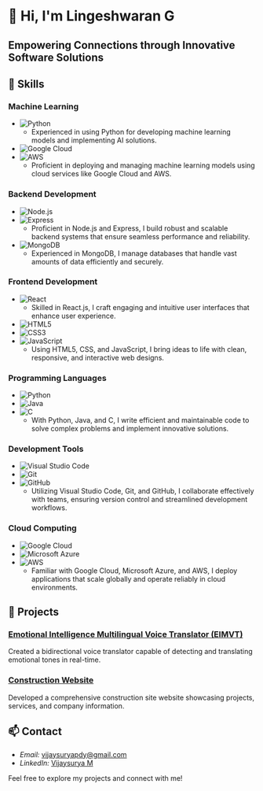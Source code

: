 # 👋 Hi, I'm Lingeshwaran G 
## Empowering Connections through Innovative Software Solutions

## 🚀 Skills

### Machine Learning
- ![Python](https://img.shields.io/badge/Python-3776AB?style=for-the-badge&logo=python&logoColor=white)
  - Experienced in using Python for developing machine learning models and implementing AI solutions.
- ![Google Cloud](https://img.shields.io/badge/Google_Cloud-4285F4?style=for-the-badge&logo=googlecloud&logoColor=white)
- ![AWS](https://img.shields.io/badge/Amazon_AWS-232F3E?style=for-the-badge&logo=amazonaws&logoColor=white)
  - Proficient in deploying and managing machine learning models using cloud services like Google Cloud and AWS.

### Backend Development
- ![Node.js](https://img.shields.io/badge/Node.js-339933?style=for-the-badge&logo=nodedotjs&logoColor=white)
- ![Express](https://img.shields.io/badge/Express-000000?style=for-the-badge&logo=express&logoColor=white)
  - Proficient in Node.js and Express, I build robust and scalable backend systems that ensure seamless performance and reliability.
- ![MongoDB](https://img.shields.io/badge/MongoDB-47A248?style=for-the-badge&logo=mongodb&logoColor=white)
  - Experienced in MongoDB, I manage databases that handle vast amounts of data efficiently and securely.

### Frontend Development
- ![React](https://img.shields.io/badge/React-61DAFB?style=for-the-badge&logo=react&logoColor=white)
  - Skilled in React.js, I craft engaging and intuitive user interfaces that enhance user experience.
- ![HTML5](https://img.shields.io/badge/HTML5-E34F26?style=for-the-badge&logo=html5&logoColor=white)
- ![CSS3](https://img.shields.io/badge/CSS3-1572B6?style=for-the-badge&logo=css3&logoColor=white)
- ![JavaScript](https://img.shields.io/badge/JavaScript-F7DF1E?style=for-the-badge&logo=javascript&logoColor=black)
  - Using HTML5, CSS, and JavaScript, I bring ideas to life with clean, responsive, and interactive web designs.

### Programming Languages
- ![Python](https://img.shields.io/badge/Python-3776AB?style=for-the-badge&logo=python&logoColor=white)
- ![Java](https://img.shields.io/badge/Java-007396?style=for-the-badge&logo=java&logoColor=white)
- ![C](https://img.shields.io/badge/C-A8B9CC?style=for-the-badge&logo=c&logoColor=white)
  - With Python, Java, and C, I write efficient and maintainable code to solve complex problems and implement innovative solutions.

### Development Tools
- ![Visual Studio Code](https://img.shields.io/badge/Visual_Studio_Code-007ACC?style=for-the-badge&logo=visualstudiocode&logoColor=white)
- ![Git](https://img.shields.io/badge/Git-F05032?style=for-the-badge&logo=git&logoColor=white)
- ![GitHub](https://img.shields.io/badge/GitHub-181717?style=for-the-badge&logo=github&logoColor=white)
  - Utilizing Visual Studio Code, Git, and GitHub, I collaborate effectively with teams, ensuring version control and streamlined development workflows.

### Cloud Computing
- ![Google Cloud](https://img.shields.io/badge/Google_Cloud-4285F4?style=for-the-badge&logo=googlecloud&logoColor=white)
- ![Microsoft Azure](https://img.shields.io/badge/Microsoft_Azure-0078D4?style=for-the-badge&logo=microsoftazure&logoColor=white)
- ![AWS](https://img.shields.io/badge/Amazon_AWS-232F3E?style=for-the-badge&logo=amazonaws&logoColor=white)
  - Familiar with Google Cloud, Microsoft Azure, and AWS, I deploy applications that scale globally and operate reliably in cloud environments.

## 💼 Projects

### [Emotional Intelligence Multilingual Voice Translator (EIMVT)](https://github.com/vijaysuryabaka/EIMVT)
Created a bidirectional voice translator capable of detecting and translating emotional tones in real-time.

### [Construction Website](https://github.com/githubLINGESH/ConstructionWebsite)
Developed a comprehensive construction site website showcasing projects, services, and company information.

## 📫 Contact
- *Email:* [vijaysuryapdy@gmail.com](mailto:vijaysuryapdy@gmail.com)
- *LinkedIn:* [Vijaysurya M](https://www.linkedin.com/in/vijaysuryabaka/)


Feel free to explore my projects and connect with me!
